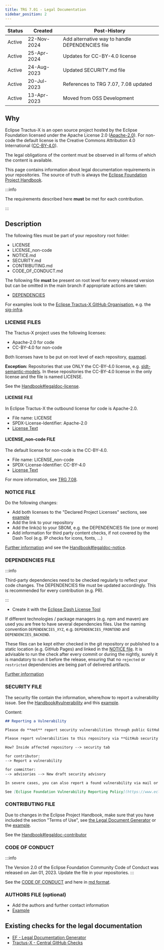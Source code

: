 ```yaml
---
title: TRG 7.01 - Legal Documentation
sidebar_position: 2
---
```


| Status | Created     | Post-History                                    |
|--------|-------------|-------------------------------------------------|
| Active | 22-Nov-2024 | Add alternative way to handle DEPENDENCIES file |
| Active | 25-Apr-2024 | Updates for CC-BY-4.0 license                   |
| Active | 24-Aug-2023 | Updated SECURITY.md file                        |
| Active | 20-Jul-2023 | References to TRG 7.07, 7.08 updated            |
| Active | 13-Apr-2023 | Moved from OSS Development                      |

## Why

Eclipse Tractus-X is an open source project hosted by the Eclipse Foundation licensed under the Apache License 2.0
([Apache-2.0](https://spdx.org/licenses/Apache-2.0)). For non-code the default license is the Creative Commons Attribution
4.0 International ([CC-BY-4.0](https://spdx.org/licenses/CC-BY-4.0.html)).

The legal obligations of the content must be observed in all forms of which the content is available.

This page contains information about legal documentation requirements in your repositories. The source of truth is always the [Eclipse Foundation Project Handbook](https://www.eclipse.org/projects/handbook/#legaldoc).

:::info

The requirements described here **must** be met for each contribution.

:::

## Description

The following files must be part of your repository root folder:

- LICENSE
- LICENSE_non-code
- NOTICE.md
- SECURITY.md
- CONTRIBUTING.md
- CODE_OF_CONDUCT.md

The following file **must** be present on root level for every released version but can be omitted in the main branch
if appropriate actions are taken:

- [DEPENDENCIES](#dependencies-file)

For examples look to the [Eclipse Tractus-X GitHub Organisation](https://github.com/eclipse-tractusx), e.g. the [sig-infra](https://github.com/eclipse-tractusx/sig-infra).

### LICENSE FILES

The Tractus-X project uses the following licenses:

- Apache-2.0 for code
- CC-BY-4.0 for non-code

Both licenses have to be put on root level of each repository, [exampel](https://github.com/eclipse-tractusx/sig-infra).

**Exception:** Repositories that use ONLY the CC-BY-4.0 license, e.g. [sldt-semantic-models](https://github.com/eclipse-tractusx/sldt-semantic-models/blob/main/NOTICE.md).
In these repositories the CC-BY-4.0 license in the only license and the file is named LICENSE.

See the [Handbook#legaldoc-license](https://www.eclipse.org/projects/handbook/#legaldoc-license).

#### LICENSE FILE

In Eclipse Tractus-X the outbound license for code is Apache-2.0.

- File name: LICENSE
- SPDX-License-Identifier: Apache-2.0
- [License Text](https://www.apache.org/licenses/LICENSE-2.0.txt)

#### LICENSE_non-code FILE

The default license for non-code is the CC-BY-4.0.

- File name: LICENSE_non-code
- SPDX-License-Identifier: CC-BY-4.0
- [License Text](https://creativecommons.org/licenses/by/4.0/legalcode.txt)

For more information, see [TRG 7.08](trg-7-08.md).

### NOTICE FILE

Do the following changes:

- Add both licenses to the "Declared Project Licenses" sections, see [example](https://github.com/eclipse-tractusx/sig-infra/blob/main/NOTICE.md)
- Add the link to your repository
- Add the link(s) to your SBOM, e.g. the DEPENDENCIES file (one or more)
- Add information for third party content checks, if not covered by the Dash Tool (e.g. IP checks for icons, fonts, ...)

[Further information](trg-7-04.md#checking-other-content-fonts-images-) and see the [Handbook#legaldoc-notice](https://www.eclipse.org/projects/handbook/#legaldoc-notice).

### DEPENDENCIES FILE

:::info

Third-party dependencies need to be checked regularly to reflect your code changes. The DEPENDENCIES file must be updated
accordingly. This is recommended for every contribution (e.g. PR).

:::

- Create it with the [Eclipse Dash License Tool](https://www.eclipse.org/projects/handbook/#ip-license-tool)

If different technologies / package managers (e.g. npm and maven) are used you are free to have several dependencies files.
Use the naming convention `DEPENDENCIES_XYZ`, e.g. `DEPENDENCIES_FRONTEND` and `DEPENDENCIES_BACKEND`.

These files can be kept either checked in the git repository or published to a static location (e.g. GitHub Pages) and
linked in the [NOTICE file](#notice-file).
It is advisable to run the check after every commit or during the nightly, surely it is mandatory to run it before the
release, ensuring that no `rejected` or `restricted` dependencies are being part of delivered artifacts.

[Further information](trg-7-04.md)

### SECURITY FILE

The security file contain the information, where/how to report a vulnerability issue.
See the [Handbook#vulnerability](https://www.eclipse.org/projects/handbook/#vulnerability) and this [example](https://github.com/eclipse-tractusx/eclipse-tractusx.github.io/blob/main/SECURITY.md).

Content:

```md
## Reporting a Vulnerability

Please do **not** report security vulnerabilities through public GitHub issues.

Please report vulnerabilities to this repository via **GitHub security advisories** instead.

How? Inside affected repository --> security tab

for contributor:
--> Report a vulnerability

for committer:
--> advisories --> New draft security advisory

In severe cases, you can also report a found vulnerability via mail or eclipse issue here: https://www.eclipse.org/security/

See [Eclipse Foundation Vulnerability Reporting Policy](https://www.eclipse.org/projects/handbook/#vulnerability)
```

### CONTRIBUTING FILE

Due to changes in the Eclipse Project Handbook, make sure that you have included the section "Terms of Use", see [the Legal Document Generator](https://www.eclipse.org/projects/tools/documentation.php?id=automotive.tractusx#contributing) or the [example](https://github.com/eclipse-tractusx/sig-infra/blob/main/CONTRIBUTING.md).

See the [Handbook#legaldoc-contributor](https://www.eclipse.org/projects/handbook/#legaldoc-contributor)

### CODE OF CONDUCT

:::info

The Version 2.0  of the Eclipse Foundation Community Code of Conduct was released on Jan 01, 2023.
Update the file in your repositories.
:::

See the [CODE OF CONDUCT](https://www.eclipse.org/org/documents/Community_Code_of_Conduct.php)
and here in [md format](https://raw.githubusercontent.com/eclipse/.github/master/CODE_OF_CONDUCT.md).

### AUTHORS FILE (optional)

- Add the authors and further contact information
- [Example](https://github.com/eclipse-tractusx/sldt-digital-twin-registry/blob/main/AUTHORS.md)

## Existing checks for the legal documentation

- [EF - Legal Documentation Generator](https://www.eclipse.org/projects/tools/documentation.php?id=automotive.tractusx)
- [Tractus-X - Central GitHub Checks](https://eclipse-tractusx.github.io/docs/github-checks)
